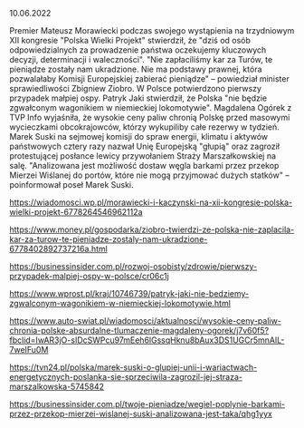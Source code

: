10.06.2022

Premier Mateusz Morawiecki podczas swojego wystąpienia na trzydniowym XII kongresie "Polska Wielki Projekt" stwierdził, że "dziś od osób odpowiedzialnych za prowadzenie państwa oczekujemy kluczowych decyzji, determinacji i waleczności". "Nie zapłaciliśmy kar za Turów, te pieniądze zostały nam ukradzione. Nie ma podstawy prawnej, która pozwalałaby Komisji Europejskiej zabierać pieniądze" – powiedział minister sprawiedliwości Zbigniew Ziobro. W Polsce potwierdzono pierwszy przypadek małpiej ospy. Patryk Jaki stwierdził, że Polska "nie będzie zgwałconym wagonikiem w niemieckiej lokomotywie". Magdalena Ogórek z TVP Info wyjaśniła, że wysokie ceny paliw chronią Polskę przed masowymi wycieczkami obcokrajowców, którzy wykupiliby całe rezerwy w tydzień. Marek Suski na sejmowej komisji do spraw energii, klimatu i aktywów państwowych cztery razy nazwał Unię Europejską "głupią" oraz zagroził protestującej posłance lewicy przywołaniem Straży Marszałkowskiej na salę. "Analizowana jest możliwość dostaw węgla barkami przez przekop Mierzei Wiślanej do portów, które nie mogą przyjmować dużych statków" – poinformował poseł Marek Suski.

https://wiadomosci.wp.pl/morawiecki-i-kaczynski-na-xii-kongresie-polska-wielki-projekt-6778264546962112a

https://www.money.pl/gospodarka/ziobro-twierdzi-ze-polska-nie-zaplacila-kar-za-turow-te-pieniadze-zostaly-nam-ukradzione-6778402892737216a.html

https://businessinsider.com.pl/rozwoj-osobisty/zdrowie/pierwszy-przypadek-malpiej-ospy-w-polsce/cr06c1j

https://www.wprost.pl/kraj/10746739/patryk-jaki-nie-bedziemy-zgwalconym-wagonikiem-w-niemieckiej-lokomotywie.html

https://www.auto-swiat.pl/wiadomosci/aktualnosci/wysokie-ceny-paliw-chronia-polske-absurdalne-tlumaczenie-magdaleny-ogorek/j7v60f5?fbclid=IwAR3jO-sIDcSWPcu97mEeh6lGssqHknu8bAux3DS1UGCr5mnAlL-7weIFu0M

https://tvn24.pl/polska/marek-suski-o-glupiej-unii-i-wariactwach-energetycznych-poslanka-sie-sprzeciwila-zagrozil-jej-straza-marszalkowska-5745842

https://businessinsider.com.pl/twoje-pieniadze/wegiel-poplynie-barkami-przez-przekop-mierzei-wislanej-suski-analizowana-jest-taka/qhg1yyx